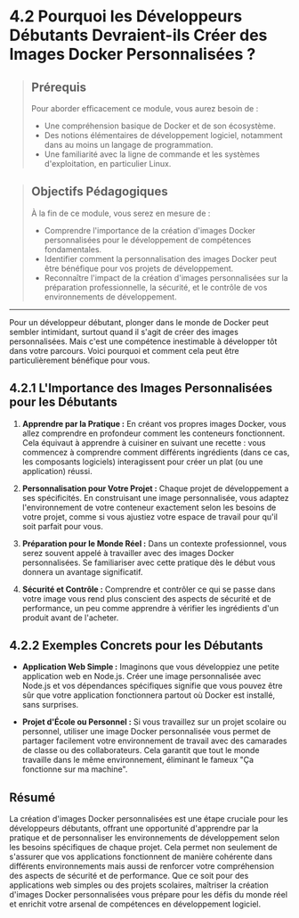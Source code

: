 # 4.2 Pourquoi les Développeurs Débutants Devraient-ils Créer des Images Docker Personnalisées ?

<blockquote>
  <h2>Prérequis</h2>
  <p>Pour aborder efficacement ce module, vous aurez besoin de :</p>
  <ul>
    <li>Une compréhension basique de Docker et de son écosystème.</li>
    <li>Des notions élémentaires de développement logiciel, notamment dans au moins un langage de programmation.</li>
    <li>Une familiarité avec la ligne de commande et les systèmes d'exploitation, en particulier Linux.</li>
  </ul>
</blockquote>

<blockquote>
  <h2>Objectifs Pédagogiques</h2>
  <p>À la fin de ce module, vous serez en mesure de :</p>
  <ul>
    <li>Comprendre l'importance de la création d'images Docker personnalisées pour le développement de compétences fondamentales.</li>
    <li>Identifier comment la personnalisation des images Docker peut être bénéfique pour vos projets de développement.</li>
    <li>Reconnaître l'impact de la création d'images personnalisées sur la préparation professionnelle, la sécurité, et le contrôle de vos environnements de développement.</li>
  </ul>
</blockquote>

---

Pour un développeur débutant, plonger dans le monde de Docker peut sembler intimidant, surtout quand il s'agit de créer des images personnalisées. Mais c'est une compétence inestimable à développer tôt dans votre parcours. Voici pourquoi et comment cela peut être particulièrement bénéfique pour vous.

## 4.2.1 L'Importance des Images Personnalisées pour les Débutants

1. **Apprendre par la Pratique :** En créant vos propres images Docker, vous allez comprendre en profondeur comment les conteneurs fonctionnent. Cela équivaut à apprendre à cuisiner en suivant une recette : vous commencez à comprendre comment différents ingrédients (dans ce cas, les composants logiciels) interagissent pour créer un plat (ou une application) réussi.

2. **Personnalisation pour Votre Projet :** Chaque projet de développement a ses spécificités. En construisant une image personnalisée, vous adaptez l'environnement de votre conteneur exactement selon les besoins de votre projet, comme si vous ajustiez votre espace de travail pour qu'il soit parfait pour vous.

3. **Préparation pour le Monde Réel :** Dans un contexte professionnel, vous serez souvent appelé à travailler avec des images Docker personnalisées. Se familiariser avec cette pratique dès le début vous donnera un avantage significatif.

4. **Sécurité et Contrôle :** Comprendre et contrôler ce qui se passe dans votre image vous rend plus conscient des aspects de sécurité et de performance, un peu comme apprendre à vérifier les ingrédients d'un produit avant de l'acheter.

## 4.2.2 Exemples Concrets pour les Débutants

- **Application Web Simple :** Imaginons que vous développiez une petite application web en Node.js. Créer une image personnalisée avec Node.js et vos dépendances spécifiques signifie que vous pouvez être sûr que votre application fonctionnera partout où Docker est installé, sans surprises.

- **Projet d'École ou Personnel :** Si vous travaillez sur un projet scolaire ou personnel, utiliser une image Docker personnalisée vous permet de partager facilement votre environnement de travail avec des camarades de classe ou des collaborateurs. Cela garantit que tout le monde travaille dans le même environnement, éliminant le fameux "Ça fonctionne sur ma machine".


## Résumé

La création d'images Docker personnalisées est une étape cruciale pour les développeurs débutants, offrant une opportunité d'apprendre par la pratique et de personnaliser les environnements de développement selon les besoins spécifiques de chaque projet. Cela permet non seulement de s'assurer que vos applications fonctionnent de manière cohérente dans différents environnements mais aussi de renforcer votre compréhension des aspects de sécurité et de performance. Que ce soit pour des applications web simples ou des projets scolaires, maîtriser la création d'images Docker personnalisées vous prépare pour les défis du monde réel et enrichit votre arsenal de compétences en développement logiciel.
